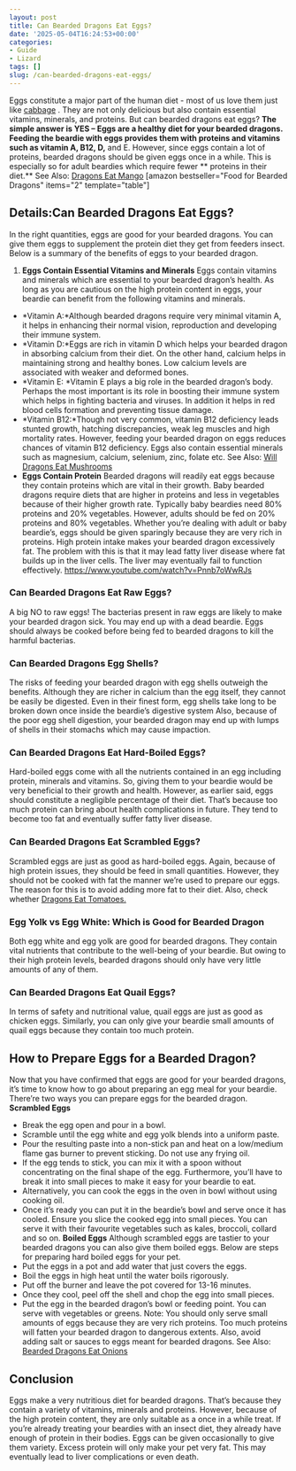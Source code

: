 ```yaml
---
layout: post
title: Can Bearded Dragons Eat Eggs?
date: '2025-05-04T16:24:53+00:00'
categories:
- Guide
- Lizard
tags: []
slug: /can-bearded-dragons-eat-eggs/
---
```


Eggs constitute a major part of the human diet - most of us love them just like
[cabbage](https://pestpolicy.com/can-bearded-dragons-eat-cabbage/)
. They are not only delicious but also contain essential vitamins, minerals, and proteins. But can bearded dragons eat eggs?
**The simple answer is YES – Eggs are a healthy diet for your bearded dragons. Feeding the beardie with eggs provides them with proteins and vitamins such as vitamin A, B12, D,**
and E. However, since eggs contain a lot of proteins, bearded dragons should be given eggs once in a while. This is especially so for adult beardies which require fewer
** proteins in their diet.**
See Also:
[Dragons Eat Mango](https://pestpolicy.com/can-bearded-dragons-eat-mango/)
[amazon bestseller="Food for Bearded Dragons" items="2" template="table"]
## Details:**Can Bearded Dragons Eat Eggs?**
In the right quantities, eggs are good for your bearded dragons. You can give them eggs to supplement the protein diet they get from feeders insect. Below is a summary of the benefits of eggs to your bearded dragon.
1. **Eggs Contain Essential Vitamins and Minerals**
Eggs contain vitamins and minerals which are essential to your bearded dragon’s health. As long as you are cautious on the high protein content in eggs, your beardie can benefit from the following vitamins and minerals.
- *Vitamin A:*Although bearded dragons require very minimal vitamin A, it helps in enhancing their normal vision, reproduction and developing their immune system.
- *Vitamin D:*Eggs are rich in vitamin D which helps your bearded dragon in absorbing calcium from their diet. On the other hand, calcium helps in maintaining strong and healthy bones. Low calcium levels are associated with weaker and deformed bones.
- *Vitamin E: *Vitamin E plays a big role in the bearded dragon’s body. Perhaps the most important is its role in boosting their immune system which helps in fighting bacteria and viruses. In addition it helps in red blood cells formation and preventing tissue damage.
- *Vitamin B12:*Though not very common, vitamin B12 deficiency leads stunted growth, hatching discrepancies, weak leg muscles and high mortality rates. However, feeding your bearded dragon on eggs reduces chances of vitamin B12 deficiency.
Eggs also contain essential minerals such as magnesium, calcium, selenium, zinc, folate etc.
See Also:
[Will Dragons Eat Mushrooms](https://pestpolicy.com/can-bearded-dragons-eat-mushrooms/)
- **Eggs Contain Protein**
Bearded dragons will readily eat eggs because they contain proteins which are vital in their growth. Baby bearded dragons require diets that are higher in proteins and less in vegetables because of their higher growth rate. Typically baby beardies need 80% proteins and 20% vegetables.
However, adults should be fed on 20% proteins and 80% vegetables. Whether you’re dealing with adult or baby beardie’s, eggs should be given sparingly because they are very rich in proteins.
High protein intake makes your bearded dragon excessively fat. The problem with this is that it may lead fatty liver disease where fat builds up in the liver cells. The liver may eventually fail to function effectively.
https://www.youtube.com/watch?v=Pnnb7oWwRJs
### **Can Bearded Dragons Eat Raw Eggs?**
A big NO to raw eggs! The bacterias present in raw eggs are likely to make your bearded dragon sick. You may end up with a dead beardie.
Eggs should always be cooked before being fed to bearded dragons to kill the harmful bacterias.
### **Can Bearded Dragons Egg Shells?**
The risks of feeding your bearded dragon with egg shells outweigh the benefits. Although they are richer in calcium than the egg itself, they cannot be easily be digested. Even in their finest form, egg shells take long to be broken down once inside the beardie’s digestive system
Also, because of the poor egg shell digestion, your bearded dragon may end up with lumps of shells in their stomachs which may cause impaction.
### **Can Bearded Dragons Eat Hard-Boiled Eggs?**
Hard-boiled eggs come with all the nutrients contained in an egg including protein, minerals and vitamins. So, giving them to your beardie would be very beneficial to their growth and health.
However, as earlier said, eggs should constitute a negligible percentage of their diet. That’s because too much protein can bring about health complications in future. They tend to become too fat and eventually suffer fatty liver disease.
### **Can Bearded Dragons Eat Scrambled Eggs?**
Scrambled eggs are just as good as hard-boiled eggs. Again, because of high protein issues, they should be feed in small quantities. However, they should not be cooked with fat the manner we’re used to prepare our eggs.
The reason for this is to avoid adding more fat to their diet. Also, check whether
[Dragons Eat Tomatoes.](https://pestpolicy.com/can-bearded-dragons-eat-tomatoes/)
### **Egg Yolk vs Egg White: Which is Good for Bearded Dragon**
Both egg white and egg yolk are good for bearded dragons. They contain vital nutrients that contribute to the well-being of your beardie. But owing to their high protein levels, bearded dragons should only have very little amounts of any of them.
### **Can Bearded Dragons Eat Quail Eggs?**
In terms of safety and nutritional value, quail eggs are just as good as chicken eggs. Similarly, you can only give your beardie small amounts of quail eggs because they contain too much protein.
## **How to Prepare Eggs for a Bearded Dragon?**
Now that you have confirmed that eggs are good for your bearded dragons, it’s time to know how to go about preparing an egg meal for your beardie. There’re two ways you can prepare eggs for the bearded dragon.
**Scrambled Eggs**
- Break the egg open and pour in a bowl.
- Scramble until the egg white and egg yolk blends into a uniform paste.
- Pour the resulting paste into a non-stick pan and heat on a low/medium flame gas burner to prevent sticking. Do not use any frying oil.
- If the egg tends to stick, you can mix it with a spoon without concentrating on the final shape of the egg. Furthermore, you’ll have to break it into small pieces to make it easy for your beardie to eat.
- Alternatively, you can cook the eggs in the oven in bowl without using cooking oil.
- Once it’s ready you can put it in the beardie’s bowl and serve once it has cooled. Ensure you slice the cooked egg into small pieces. You can serve it with their favourite vegetables such as kales, broccoli, collard and so on.
**Boiled Eggs**
Although scrambled eggs are tastier to your bearded dragons you can also give them boiled eggs. Below are steps for preparing hard boiled eggs for your pet.
- Put the eggs in a pot and add water that just covers the eggs.
- Boil the eggs in high heat until the water boils rigorously.
- Put off the burner and leave the pot covered for 13-16 minutes.
- Once they cool, peel off the shell and chop the egg into small pieces.
- Put the egg in the bearded dragon’s bowl or feeding point. You can serve with vegetables or greens.
Note: You should only serve small amounts of eggs because they are very rich proteins. Too much proteins will fatten your bearded dragon to dangerous extents. Also, avoid adding salt or sauces to eggs meant for bearded dragons.
See Also:
[Bearded Dragons Eat Onions](https://pestpolicy.com/can-bearded-dragons-eat-onions/)
## **Conclusion**
Eggs make a very nutritious diet for bearded dragons. That’s because they contain a variety of vitamins, minerals and proteins. However, because of the high protein content, they are only suitable as a once in a while treat.
If you’re already treating your beardies with an insect diet, they already have enough of protein in their bodies. Eggs can be given occasionally to give them variety. Excess protein will only make your pet very fat. This may eventually lead to liver complications or even death.
